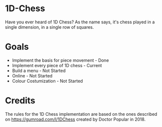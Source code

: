 # 1D-Chess
Have you ever heard of 1D Chess? As the name says, it's chess played in a single dimension, in a single row of squares.

# Goals
- Implement the basis for piece movement - Done
- Implement every piece of 1D chess - Current
- Build a menu - Not Started
- Online - Not Started
- Colour Costumization - Not Started

# Credits
The rules for the 1D Chess implementation are based on the ones described on <https://gumroad.com/l/1DChess> created by Doctor Popular in 2018.

